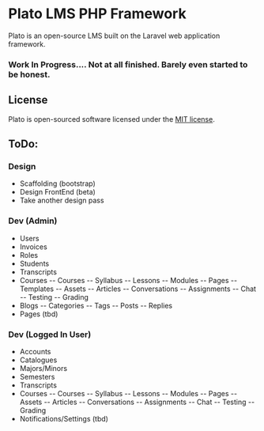 # Plato LMS PHP Framework

Plato is an open-source LMS built on the Laravel web application framework.

### Work In Progress.... Not at all finished. Barely even started to be honest.

## License

Plato is open-sourced software licensed under the [MIT license](http://opensource.org/licenses/MIT).

## ToDo:

### Design
- Scaffolding (bootstrap)
- Design FrontEnd (beta)
- Take another design pass

### Dev (Admin)
- Users
- Invoices
- Roles
- Students
- Transcripts
- Courses
-- Courses
-- Syllabus
-- Lessons
-- Modules
-- Pages
-- Templates
-- Assets
-- Articles
-- Conversations
-- Assignments
-- Chat
-- Testing
-- Grading
- Blogs
-- Categories
-- Tags
-- Posts
-- Replies
- Pages (tbd)

### Dev (Logged In User)
- Accounts
- Catalogues
- Majors/Minors
- Semesters
- Transcripts
- Courses
-- Courses
-- Syllabus
-- Lessons
-- Modules
-- Pages
-- Assets
-- Articles
-- Conversations
-- Assignments
-- Chat
-- Testing
-- Grading
- Notifications/Settings (tbd)
